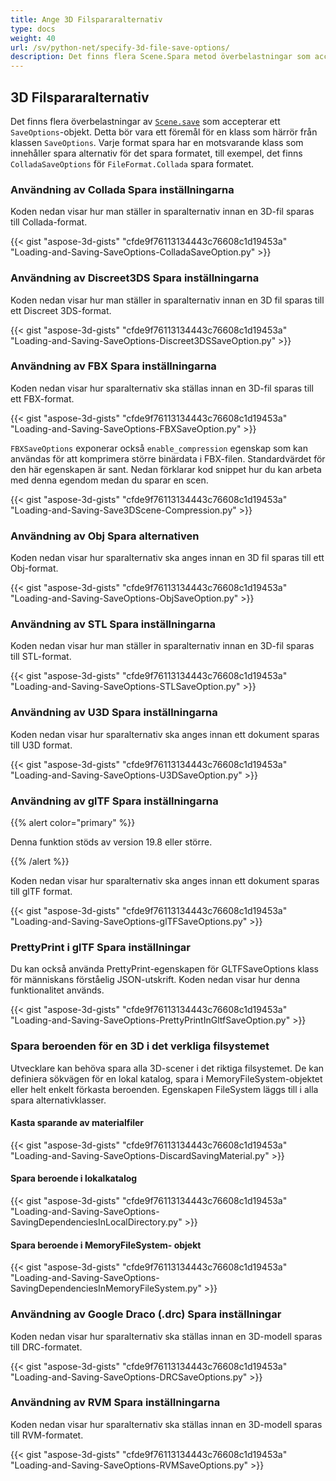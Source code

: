 ```yaml
---
title: Ange 3D Filspararalternativ
type: docs
weight: 40
url: /sv/python-net/specify-3d-file-save-options/
description: Det finns flera Scene.Spara metod överbelastningar som accepterar ett SaveOptions objekt. Varje format spara har en motsvarande klass som innehar spara alternativ för det spara formatet.
---
```

##  **3D Filspararalternativ**
Det finns flera överbelastningar av [`Scene.save`](https://reference.aspose.com/3d/net/aspose.threed/scene) som accepterar ett `SaveOptions`-objekt. Detta bör vara ett föremål för en klass som härrör från klassen `SaveOptions`. Varje format spara har en motsvarande klass som innehåller spara alternativ för det spara formatet, till exempel, det finns `ColladaSaveOptions` för `FileFormat.Collada` spara formatet.
###  **Användning av Collada Spara inställningarna**
Koden nedan visar hur man ställer in sparalternativ innan en 3D-fil sparas till Collada-format.

{{< gist "aspose-3d-gists" "cfde9f76113134443c76608c1d19453a" "Loading-and-Saving-SaveOptions-ColladaSaveOption.py" >}}
###  **Användning av Discreet3DS Spara inställningarna**
Koden nedan visar hur man ställer in sparalternativ innan en 3D fil sparas till ett Discreet 3DS-format.

{{< gist "aspose-3d-gists" "cfde9f76113134443c76608c1d19453a" "Loading-and-Saving-SaveOptions-Discreet3DSSaveOption.py" >}}
###  **Användning av FBX Spara inställningarna**
Koden nedan visar hur sparalternativ ska ställas innan en 3D-fil sparas till ett FBX-format.

{{< gist "aspose-3d-gists" "cfde9f76113134443c76608c1d19453a" "Loading-and-Saving-SaveOptions-FBXSaveOption.py" >}}

`FBXSaveOptions` exponerar också `enable_compression` egenskap som kan användas för att komprimera större binärdata i FBX-filen. Standardvärdet för den här egenskapen är sant. Nedan förklarar kod snippet hur du kan arbeta med denna egendom medan du sparar en scen.



{{< gist "aspose-3d-gists" "cfde9f76113134443c76608c1d19453a" "Loading-and-Saving-Save3DScene-Compression.py" >}}
###  **Användning av Obj Spara alternativen**
Koden nedan visar hur sparalternativ ska anges innan en 3D fil sparas till ett Obj-format.

{{< gist "aspose-3d-gists" "cfde9f76113134443c76608c1d19453a" "Loading-and-Saving-SaveOptions-ObjSaveOption.py" >}}
###  **Användning av STL Spara inställningarna**
Koden nedan visar hur man ställer in sparalternativ innan en 3D-fil sparas till STL-format.

{{< gist "aspose-3d-gists" "cfde9f76113134443c76608c1d19453a" "Loading-and-Saving-SaveOptions-STLSaveOption.py" >}}
###  **Användning av U3D Spara inställningarna**
Koden nedan visar hur sparalternativ ska anges innan ett dokument sparas till U3D format.

{{< gist "aspose-3d-gists" "cfde9f76113134443c76608c1d19453a" "Loading-and-Saving-SaveOptions-U3DSaveOption.py" >}}
###  **Användning av glTF Spara inställningarna**
{{% alert color="primary" %}} 

Denna funktion stöds av version 19.8 eller större.

{{% /alert %}} 



Koden nedan visar hur sparalternativ ska anges innan ett dokument sparas till glTF format.

{{< gist "aspose-3d-gists" "cfde9f76113134443c76608c1d19453a" "Loading-and-Saving-SaveOptions-glTFSaveOptions.py" >}}
###  **PrettyPrint i glTF Spara inställningar**
Du kan också använda PrettyPrint-egenskapen för GLTFSaveOptions klass för människans förståelig JSON-utskrift. Koden nedan visar hur denna funktionalitet används.

{{< gist "aspose-3d-gists" "cfde9f76113134443c76608c1d19453a" "Loading-and-Saving-SaveOptions-PrettyPrintInGltfSaveOption.py" >}}
###  **Spara beroenden för en 3D i det verkliga filsystemet**
Utvecklare kan behöva spara alla 3D-scener i det riktiga filsystemet. De kan definiera sökvägen för en lokal katalog, spara i MemoryFileSystem-objektet eller helt enkelt förkasta beroenden. Egenskapen FileSystem läggs till i alla spara alternativklasser.
####  **Kasta sparande av materialfiler**
{{< gist "aspose-3d-gists" "cfde9f76113134443c76608c1d19453a" "Loading-and-Saving-SaveOptions-DiscardSavingMaterial.py" >}}
####  **Spara beroende i lokalkatalog**
{{< gist "aspose-3d-gists" "cfde9f76113134443c76608c1d19453a" "Loading-and-Saving-SaveOptions-SavingDependenciesInLocalDirectory.py" >}}
####  **Spara beroende i MemoryFileSystem- objekt**
{{< gist "aspose-3d-gists" "cfde9f76113134443c76608c1d19453a" "Loading-and-Saving-SaveOptions-SavingDependenciesInMemoryFileSystem.py" >}}
###  **Användning av Google Draco (.drc) Spara inställningar**
Koden nedan visar hur sparalternativ ska ställas innan en 3D-modell sparas till DRC-formatet.

{{< gist "aspose-3d-gists" "cfde9f76113134443c76608c1d19453a" "Loading-and-Saving-SaveOptions-DRCSaveOptions.py" >}}
###  **Användning av RVM Spara inställningarna**
Koden nedan visar hur sparalternativ ska ställas innan en 3D-modell sparas till RVM-formatet.

{{< gist "aspose-3d-gists" "cfde9f76113134443c76608c1d19453a" "Loading-and-Saving-SaveOptions-RVMSaveOptions.py" >}}
